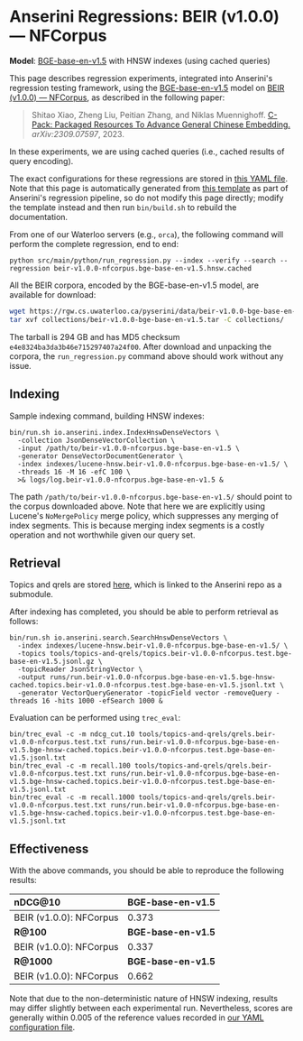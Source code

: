 # Anserini Regressions: BEIR (v1.0.0) &mdash; NFCorpus

**Model**: [BGE-base-en-v1.5](https://huggingface.co/BAAI/bge-base-en-v1.5) with HNSW indexes (using cached queries)

This page describes regression experiments, integrated into Anserini's regression testing framework, using the [BGE-base-en-v1.5](https://huggingface.co/BAAI/bge-base-en-v1.5) model on [BEIR (v1.0.0) &mdash; NFCorpus](http://beir.ai/), as described in the following paper:

> Shitao Xiao, Zheng Liu, Peitian Zhang, and Niklas Muennighoff. [C-Pack: Packaged Resources To Advance General Chinese Embedding.](https://arxiv.org/abs/2309.07597) _arXiv:2309.07597_, 2023.

In these experiments, we are using cached queries (i.e., cached results of query encoding).

The exact configurations for these regressions are stored in [this YAML file](../../src/main/resources/regression/beir-v1.0.0-nfcorpus.bge-base-en-v1.5.hnsw.cached.yaml).
Note that this page is automatically generated from [this template](../../src/main/resources/docgen/templates/beir-v1.0.0-nfcorpus.bge-base-en-v1.5.hnsw.cached.template) as part of Anserini's regression pipeline, so do not modify this page directly; modify the template instead and then run `bin/build.sh` to rebuild the documentation.

From one of our Waterloo servers (e.g., `orca`), the following command will perform the complete regression, end to end:

```
python src/main/python/run_regression.py --index --verify --search --regression beir-v1.0.0-nfcorpus.bge-base-en-v1.5.hnsw.cached
```

All the BEIR corpora, encoded by the BGE-base-en-v1.5 model, are available for download:

```bash
wget https://rgw.cs.uwaterloo.ca/pyserini/data/beir-v1.0.0-bge-base-en-v1.5.tar -P collections/
tar xvf collections/beir-v1.0.0-bge-base-en-v1.5.tar -C collections/
```

The tarball is 294 GB and has MD5 checksum `e4e8324ba3da3b46e715297407a24f00`.
After download and unpacking the corpora, the `run_regression.py` command above should work without any issue.

## Indexing

Sample indexing command, building HNSW indexes:

```
bin/run.sh io.anserini.index.IndexHnswDenseVectors \
  -collection JsonDenseVectorCollection \
  -input /path/to/beir-v1.0.0-nfcorpus.bge-base-en-v1.5 \
  -generator DenseVectorDocumentGenerator \
  -index indexes/lucene-hnsw.beir-v1.0.0-nfcorpus.bge-base-en-v1.5/ \
  -threads 16 -M 16 -efC 100 \
  >& logs/log.beir-v1.0.0-nfcorpus.bge-base-en-v1.5 &
```

The path `/path/to/beir-v1.0.0-nfcorpus.bge-base-en-v1.5/` should point to the corpus downloaded above.
Note that here we are explicitly using Lucene's `NoMergePolicy` merge policy, which suppresses any merging of index segments.
This is because merging index segments is a costly operation and not worthwhile given our query set.

## Retrieval

Topics and qrels are stored [here](https://github.com/castorini/anserini-tools/tree/master/topics-and-qrels), which is linked to the Anserini repo as a submodule.

After indexing has completed, you should be able to perform retrieval as follows:

```
bin/run.sh io.anserini.search.SearchHnswDenseVectors \
  -index indexes/lucene-hnsw.beir-v1.0.0-nfcorpus.bge-base-en-v1.5/ \
  -topics tools/topics-and-qrels/topics.beir-v1.0.0-nfcorpus.test.bge-base-en-v1.5.jsonl.gz \
  -topicReader JsonStringVector \
  -output runs/run.beir-v1.0.0-nfcorpus.bge-base-en-v1.5.bge-hnsw-cached.topics.beir-v1.0.0-nfcorpus.test.bge-base-en-v1.5.jsonl.txt \
  -generator VectorQueryGenerator -topicField vector -removeQuery -threads 16 -hits 1000 -efSearch 1000 &
```

Evaluation can be performed using `trec_eval`:

```
bin/trec_eval -c -m ndcg_cut.10 tools/topics-and-qrels/qrels.beir-v1.0.0-nfcorpus.test.txt runs/run.beir-v1.0.0-nfcorpus.bge-base-en-v1.5.bge-hnsw-cached.topics.beir-v1.0.0-nfcorpus.test.bge-base-en-v1.5.jsonl.txt
bin/trec_eval -c -m recall.100 tools/topics-and-qrels/qrels.beir-v1.0.0-nfcorpus.test.txt runs/run.beir-v1.0.0-nfcorpus.bge-base-en-v1.5.bge-hnsw-cached.topics.beir-v1.0.0-nfcorpus.test.bge-base-en-v1.5.jsonl.txt
bin/trec_eval -c -m recall.1000 tools/topics-and-qrels/qrels.beir-v1.0.0-nfcorpus.test.txt runs/run.beir-v1.0.0-nfcorpus.bge-base-en-v1.5.bge-hnsw-cached.topics.beir-v1.0.0-nfcorpus.test.bge-base-en-v1.5.jsonl.txt
```

## Effectiveness

With the above commands, you should be able to reproduce the following results:

| **nDCG@10**                                                                                                  | **BGE-base-en-v1.5**|
|:-------------------------------------------------------------------------------------------------------------|-----------|
| BEIR (v1.0.0): NFCorpus                                                                                      | 0.373     |
| **R@100**                                                                                                    | **BGE-base-en-v1.5**|
| BEIR (v1.0.0): NFCorpus                                                                                      | 0.337     |
| **R@1000**                                                                                                   | **BGE-base-en-v1.5**|
| BEIR (v1.0.0): NFCorpus                                                                                      | 0.662     |

Note that due to the non-deterministic nature of HNSW indexing, results may differ slightly between each experimental run.
Nevertheless, scores are generally within 0.005 of the reference values recorded in [our YAML configuration file](../../src/main/resources/regression/beir-v1.0.0-nfcorpus.bge-base-en-v1.5.hnsw.cached.yaml).

